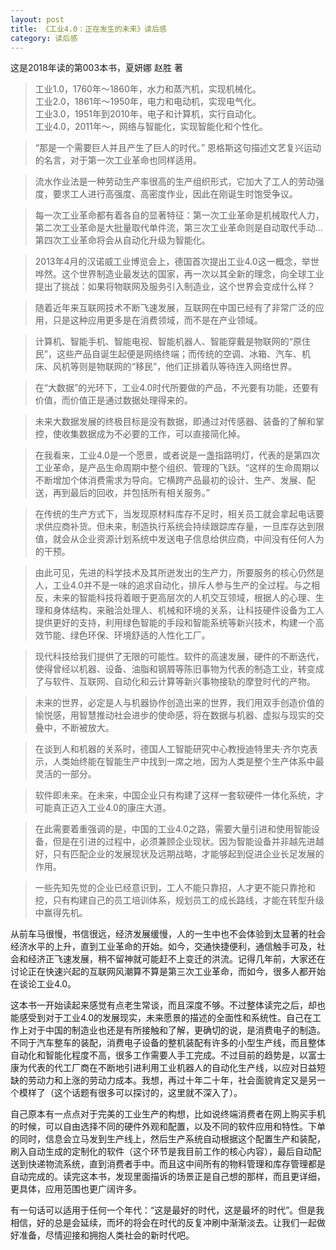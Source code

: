 ```yaml
---
layout: post
title: 《工业4.0：正在发生的未来》读后感
category: 读后感
---
```

这是2018年读的第003本书，夏妍娜 赵胜 著

>工业1.0，1760年～1860年，水力和蒸汽机，实现机械化。<br/>
>工业2.0，1861年～1950年，电力和电动机，实现电气化。<br/>
>工业3.0，1951年到2010年，电子和计算机，实行自动化。<br/>
>工业4.0，2011年～，网络与智能化，实现智能化和个性化。

>“那是一个需要巨人并且产生了巨人的时代。” 恩格斯这句描述文艺复兴运动的名言，对于第一次工业革命也同样适用。

>流水作业法是一种劳动生产率很高的生产组织形式，它加大了工人的劳动强度，要求工人进行高强度、高密度作业，因此在刚诞生时饱受争议。

>每一次工业革命都有着各自的显著特征：第一次工业革命是机械取代人力，第二次工业革命是大批量取代单件流，第三次工业革命则是自动取代手动… 第四次工业革命将会从自动化升级为智能化。

>2013年4月的汉诺威工业博览会上，德国首次提出工业4.0这一概念，举世哗然。这个世界制造业最发达的国家，再一次以其全新的理念，向全球工业提出了挑战：如果将物联网及服务引入制造业，这个世界会变成什么样？

>随着近年来互联网技术不断飞速发展，互联网在中国已经有了非常广泛的应用，只是这种应用更多是在消费领域，而不是在产业领域。

>计算机、智能手机、智能电视、智能机器人、智能穿戴是物联网的“原住民”，这些产品自诞生起便是网络终端；而传统的空调、冰箱、汽车、机床、风机等则是物联网的“移民”，他们正排着队等待连入网络世界。

>在“大数据”的光环下，工业4.0时代所要做的产品，不光要有功能，还要有价值，而价值正是通过数据处理得来的。

>未来大数据发展的终极目标是没有数据，即通过对传感器、装备的了解和掌控，使收集数据成为不必要的工作，可以直接简化掉。

>在我看来，工业4.0是一个愿景，或者说是一盏指路明灯，代表的是第四次工业革命，是产品生命周期中整个组织、管理的飞跃。“这样的生命周期以不断增加个体消费需求为导向。它横跨产品最初的设计、生产、发展、配送，再到最后的回收，并包括所有相关服务。”

>在传统的生产方式下，当发现原材料库存不足时，相关员工就会拿起电话要求供应商补货。但未来，制造执行系统会持续跟踪库存量，一旦库存达到限值，就会从企业资源计划系统中发送电子信息给供应商，中间没有任何人为的干预。

>由此可见，先进的科学技术及其所迸发出的生产力，所要服务的核心仍然是人，工业4.0并不是一味的追求自动化，排斥人参与生产的全过程。与之相反，未来的智能科技将着眼于更高层次的人机交互领域，根据人的心理、生理和身体结构，来融洽处理人、机械和环境的关系，让科技硬件设备为工人提供更好的支持，利用绿色智能的手段和智能系统等新兴技术，构建一个高效节能、绿色环保、环境舒适的人性化工厂。

>现代科技给我们提供了无限的可能性。软件的高速发展，硬件的不断迭代，使得曾经以机器、设备、油脂和钢屑等陈旧事物为代表的制造工业，转变成了与软件、互联网、自动化和云计算等新兴事物接轨的摩登时代的产物。

>未来的世界，必定是人与机器协作创造出来的世界，我们用双手创造价值的愉悦感，用智慧推动社会进步的使命感，将在数据与机器、虚拟与现实的交叠中，不断被放大。

>在谈到人和机器的关系时，德国人工智能研究中心教授迪特里夫·齐尔克表示，人类始终能在智能生产中找到一席之地，因为人类是整个生产体系中最灵活的一部分。

>软件即未来。在未来，中国企业只有构建了这样一套软硬件一体化系统，才可能真正迈入工业4.0的康庄大道。

>在此需要着重强调的是，中国的工业4.0之路，需要大量引进和使用智能设备，但是在引进的过程中，必须兼顾企业现状。因为智能设备并非越先进越好，只有匹配企业的发展现状及远期战略，才能够起到促进企业长足发展的作用。

>一些先知先觉的企业已经意识到，工人不能只靠招，人才更不能只靠抢和挖，只有构建自己的员工培训体系，规划员工的成长路线，才能在转型升级中赢得先机。

从前车马很慢，书信很远，经济发展缓慢，人的一生中也不会体验到太显著的社会经济水平的上升，直到工业革命的开始。如今，交通快捷便利，通信触手可及，社会和经济正飞速发展，稍不留神就可能赶不上变迁的洪流。记得几年前，大家还在讨论正在快速兴起的互联网风潮算不算是第三次工业革命，而如今，很多人都开始在谈论工业4.0。

这本书一开始读起来感觉有点老生常谈，而且深度不够。不过整体读完之后，却也能感受到对于工业4.0的发展现实，未来愿景的描述的全面性和系统性。自己在工作上对于中国的制造业也还是有所接触和了解，更确切的说，是消费电子的制造。不同于汽车整车的装配，消费电子设备的整机装配有许多的小型生产线，而且整体自动化和智能化程度不高，很多工作需要人手工完成。不过目前的趋势是，以富士康为代表的代工厂商在不断地引进利用工业机器人的自动化生产线，以应对日益短缺的劳动力和上涨的劳动力成本。我想，再过十年二十年，社会面貌肯定又是另一个模样了（这个话题有很多可以探讨的，这里就不深入了）。

自己原本有一点点对于完美的工业生产的构想，比如说终端消费者在网上购买手机的时候，可以自由选择不同的硬件外观和配置，以及不同的软件应用和特性。下单的同时，信息会立马发到生产线上，然后生产系统自动根据这个配置生产和装配，刷入自动生成的定制化的软件（这个环节是我目前工作的核心内容），最后自动配送到快递物流系统，直到消费者手中。而且这中间所有的物料管理和库存管理都是自动完成的。读完这本书，发现里面描诉的场景正是自己想的那样，而且更详细，更具体，应用范围也更广阔许多。

有一句话可以适用于任何一个年代：“这是最好的时代，这是最坏的时代”。但是我相信，好的总是会延续，而坏的将会在时代的反复冲刷中渐渐淡去。让我们一起做好准备，尽情迎接和拥抱人类社会的新时代吧。
